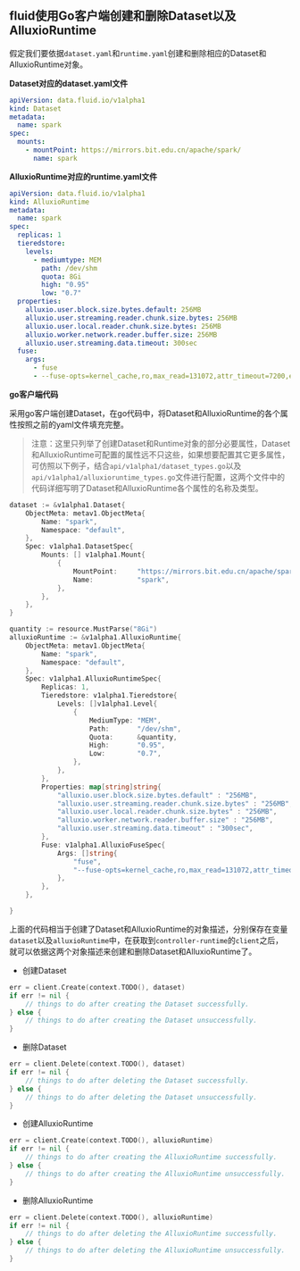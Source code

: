 ## fluid使用Go客户端创建和删除Dataset以及AlluxioRuntime

假定我们要依据`dataset.yaml`和`runtime.yaml`创建和删除相应的Dataset和AlluxioRuntime对象。

**Dataset对应的dataset.yaml文件**

```yaml
apiVersion: data.fluid.io/v1alpha1
kind: Dataset
metadata:
  name: spark
spec:
  mounts:
    - mountPoint: https://mirrors.bit.edu.cn/apache/spark/
      name: spark
```

**AlluxioRuntime对应的runtime.yaml文件**

```yaml
apiVersion: data.fluid.io/v1alpha1
kind: AlluxioRuntime
metadata:
  name: spark
spec:
  replicas: 1
  tieredstore:
    levels:
      - mediumtype: MEM
        path: /dev/shm
        quota: 8Gi
        high: "0.95"
        low: "0.7"
  properties:
    alluxio.user.block.size.bytes.default: 256MB
    alluxio.user.streaming.reader.chunk.size.bytes: 256MB
    alluxio.user.local.reader.chunk.size.bytes: 256MB
    alluxio.worker.network.reader.buffer.size: 256MB
    alluxio.user.streaming.data.timeout: 300sec
  fuse:
    args:
      - fuse
      - --fuse-opts=kernel_cache,ro,max_read=131072,attr_timeout=7200,entry_timeout=7200,nonempty,max_readahead=0
```

**go客户端代码**

采用go客户端创建Dataset，在go代码中，将Dataset和AlluxioRuntime的各个属性按照之前的yaml文件填充完整。

>注意：这里只列举了创建Dataset和Runtime对象的部分必要属性，Dataset和AlluxioRuntime可配置的属性远不只这些，如果想要配置其它更多属性，可仿照以下例子，结合`api/v1alpha1/dataset_types.go`以及`api/v1alpha1/alluxioruntime_types.go`文件进行配置，这两个文件中的代码详细写明了Dataset和AlluxioRuntime各个属性的名称及类型。

```go
dataset := &v1alpha1.Dataset{
    ObjectMeta: metav1.ObjectMeta{
        Name: "spark",
        Namespace: "default",
    },
    Spec: v1alpha1.DatasetSpec{
        Mounts: [] v1alpha1.Mount{
            {
                MountPoint:     "https://mirrors.bit.edu.cn/apache/spark/",
                Name:           "spark",
            },
        },
    },
}

quantity := resource.MustParse("8Gi")
alluxioRuntime := &v1alpha1.AlluxioRuntime{
    ObjectMeta: metav1.ObjectMeta{
        Name: "spark",
        Namespace: "default",
    },
    Spec: v1alpha1.AlluxioRuntimeSpec{
        Replicas: 1,
        Tieredstore: v1alpha1.Tieredstore{
            Levels: []v1alpha1.Level{
                {
                    MediumType: "MEM",
                    Path:       "/dev/shm",
                    Quota:      &quantity,
                    High:       "0.95",
                    Low:        "0.7",
                },
            },
        },
        Properties: map[string]string{
            "alluxio.user.block.size.bytes.default" : "256MB",
            "alluxio.user.streaming.reader.chunk.size.bytes" : "256MB",
            "alluxio.user.local.reader.chunk.size.bytes" : "256MB",
            "alluxio.worker.network.reader.buffer.size" : "256MB",
            "alluxio.user.streaming.data.timeout" : "300sec",
        },
        Fuse: v1alpha1.AlluxioFuseSpec{
            Args: []string{
                "fuse",
                "--fuse-opts=kernel_cache,ro,max_read=131072,attr_timeout=7200,entry_timeout=7200,nonempty,max_readahead=0",
            },
        },
    },

}
```

上面的代码相当于创建了Dataset和AlluxioRuntime的对象描述，分别保存在变量`dataset`以及`alluxioRuntime`中，在获取到`controller-runtime`的`client`之后，就可以依据这两个对象描述来创建和删除Dataset和AlluxioRuntime了。

- 创建Dataset

```go
err = client.Create(context.TODO(), dataset)
if err != nil {
    // things to do after creating the Dataset successfully.
} else {
    // things to do after creating the Dataset unsuccessfully.
}
```

- 删除Dataset

```go
err = client.Delete(context.TODO(), dataset)
if err != nil {
    // things to do after deleting the Dataset successfully.
} else {
    // things to do after deleting the Dataset unsuccessfully.
}
```

- 创建AlluxioRuntime

```go
err = client.Create(context.TODO(), alluxioRuntime)
if err != nil {
    // things to do after creating the AlluxioRuntime successfully.
} else {
    // things to do after creating the AlluxioRuntime unsuccessfully.
}
```

- 删除AlluxioRuntime

```go
err = client.Delete(context.TODO(), alluxioRuntime)
if err != nil {
    // things to do after deleting the AlluxioRuntime successfully.
} else {
    // things to do after deleting the AlluxioRuntime unsuccessfully.
}
```

